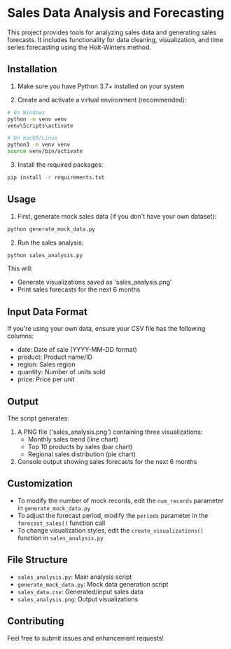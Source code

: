 # Sales Data Analysis and Forecasting

This project provides tools for analyzing sales data and generating sales forecasts. It includes functionality for data cleaning, visualization, and time series forecasting using the Holt-Winters method.

## Installation

1. Make sure you have Python 3.7+ installed on your system

2. Create and activate a virtual environment (recommended):
```bash
# On Windows
python -m venv venv
venv\Scripts\activate

# On macOS/Linux
python3 -m venv venv
source venv/bin/activate
```

3. Install the required packages:
```bash
pip install -r requirements.txt
```

## Usage

1. First, generate mock sales data (if you don't have your own dataset):
```bash
python generate_mock_data.py
```

2. Run the sales analysis:
```bash
python sales_analysis.py
```

This will:
- Generate visualizations saved as 'sales_analysis.png'
- Print sales forecasts for the next 6 months

## Input Data Format

If you're using your own data, ensure your CSV file has the following columns:
- date: Date of sale (YYYY-MM-DD format)
- product: Product name/ID
- region: Sales region
- quantity: Number of units sold
- price: Price per unit

## Output

The script generates:
1. A PNG file ('sales_analysis.png') containing three visualizations:
   - Monthly sales trend (line chart)
   - Top 10 products by sales (bar chart)
   - Regional sales distribution (pie chart)
2. Console output showing sales forecasts for the next 6 months

## Customization

- To modify the number of mock records, edit the `num_records` parameter in `generate_mock_data.py`
- To adjust the forecast period, modify the `periods` parameter in the `forecast_sales()` function call
- To change visualization styles, edit the `create_visualizations()` function in `sales_analysis.py`

## File Structure

- `sales_analysis.py`: Main analysis script
- `generate_mock_data.py`: Mock data generation script
- `sales_data.csv`: Generated/input sales data
- `sales_analysis.png`: Output visualizations

## Contributing

Feel free to submit issues and enhancement requests!
